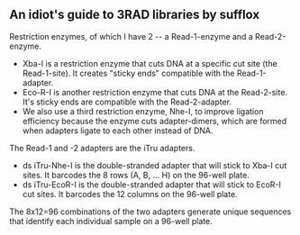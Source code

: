 ## An idiot's guide to 3RAD libraries by sufflox

Restriction enzymes, of which I have 2 -- a Read-1-enzyme and a Read-2-enzyme.
  * Xba-I is a restriction enzyme that cuts DNA at a specific cut site (the Read-1-site). It creates "sticky ends" compatible with the Read-1-adapter.
  * Eco-R-I is another restriction enzyme that cuts DNA at the Read-2-site. It's sticky ends are compatible with the Read-2-adapter.
  * We also use a third restriction enzyme, Nhe-I, to improve ligation efficiency because the enzyme cuts adapter-dimers, which are formed when adapters ligate to each other instead of DNA.

The Read-1 and -2 adapters are the iTru adapters.
  * ds iTru-Nhe-I is the double-stranded adapter that will stick to Xba-I cut sites. It barcodes the 8 rows (A, B, ... H) on the 96-well plate.
  * ds iTru-EcoR-I is the double-stranded adapter that will stick to EcoR-I cut sites. It barcodes the 12 columns on the 96-well plate.
    
The 8x12=96 combinations of the two adapters generate unique sequences that identify each individual sample on a 96-well plate.
